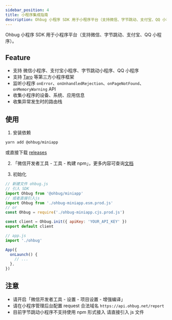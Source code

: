 ```yaml
---
sidebar_position: 4
title: 小程序集成指南
description: Ohbug 小程序 SDK 用于小程序平台（支持微信、字节跳动、支付宝、QQ 小程序）。
---
```


Ohbug 小程序 SDK 用于小程序平台（支持微信、字节跳动、支付宝、QQ 小程序）。

## Feature

- 支持 微信小程序、支付宝小程序、字节跳动小程序、QQ 小程序
- 支持 [Taro](https://taro.aotu.io/) 等第三方小程序框架
- 监听小程序 `onError`、`onUnhandledRejection`、`onPageNotFound`、`onMemoryWarning` API
- 收集小程序的设备、系统、应用信息
- 收集异常发生时的路由栈

## 使用

1. 安装依赖

```shell
yarn add @ohbug/miniapp
```

或直接下载 [releases](https://github.com/ohbug-org/ohbug-miniapp/releases)

2. 「微信开发者工具 - 工具 - 构建 npm」，更多内容可查询[文档](https://developers.weixin.qq.com/miniprogram/dev/devtools/npm.html)

3. 初始化

```javascript
// 新建文件 ohbug.js
// 引入 SDK
import Ohbug from '@ohbug/miniapp'
// 或者直接引入js
import Ohbug from './ohbug-miniapp.esm.prod.js'
// or
const Ohbug = require('./ohbug-miniapp.cjs.prod.js')

const client = Ohbug.init({ apiKey: 'YOUR_API_KEY' })
export default client
```

```javascript
// app.js
import './ohbug'

App({
  onLaunch() {
    // ...
  },
})
```

## 注意

- 请开启「微信开发者工具 - 设置 - 项目设置 - 增强编译」
- 请在小程序管理后台配置 request 合法域名 `https://api.ohbug.net/report`
- 目前字节跳动小程序不支持使用 npm 形式接入 请直接引入 js 文件

